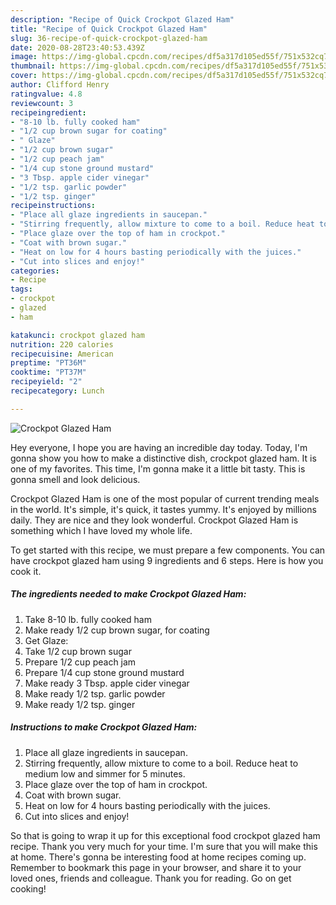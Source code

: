 ```yaml
---
description: "Recipe of Quick Crockpot Glazed Ham"
title: "Recipe of Quick Crockpot Glazed Ham"
slug: 36-recipe-of-quick-crockpot-glazed-ham
date: 2020-08-28T23:40:53.439Z
image: https://img-global.cpcdn.com/recipes/df5a317d105ed55f/751x532cq70/crockpot-glazed-ham-recipe-main-photo.jpg
thumbnail: https://img-global.cpcdn.com/recipes/df5a317d105ed55f/751x532cq70/crockpot-glazed-ham-recipe-main-photo.jpg
cover: https://img-global.cpcdn.com/recipes/df5a317d105ed55f/751x532cq70/crockpot-glazed-ham-recipe-main-photo.jpg
author: Clifford Henry
ratingvalue: 4.8
reviewcount: 3
recipeingredient:
- "8-10 lb. fully cooked ham"
- "1/2 cup brown sugar for coating"
- " Glaze"
- "1/2 cup brown sugar"
- "1/2 cup peach jam"
- "1/4 cup stone ground mustard"
- "3 Tbsp. apple cider vinegar"
- "1/2 tsp. garlic powder"
- "1/2 tsp. ginger"
recipeinstructions:
- "Place all glaze ingredients in saucepan."
- "Stirring frequently, allow mixture to come to a boil. Reduce heat to medium low and simmer for 5 minutes."
- "Place glaze over the top of ham in crockpot."
- "Coat with brown sugar."
- "Heat on low for 4 hours basting periodically with the juices."
- "Cut into slices and enjoy!"
categories:
- Recipe
tags:
- crockpot
- glazed
- ham

katakunci: crockpot glazed ham 
nutrition: 220 calories
recipecuisine: American
preptime: "PT36M"
cooktime: "PT37M"
recipeyield: "2"
recipecategory: Lunch

---
```



![Crockpot Glazed Ham](https://img-global.cpcdn.com/recipes/df5a317d105ed55f/751x532cq70/crockpot-glazed-ham-recipe-main-photo.jpg)

Hey everyone, I hope you are having an incredible day today. Today, I'm gonna show you how to make a distinctive dish, crockpot glazed ham. It is one of my favorites. This time, I'm gonna make it a little bit tasty. This is gonna smell and look delicious.

Crockpot Glazed Ham is one of the most popular of current trending meals in the world. It's simple, it's quick, it tastes yummy. It's enjoyed by millions daily. They are nice and they look wonderful. Crockpot Glazed Ham is something which I have loved my whole life.




To get started with this recipe, we must prepare a few components. You can have crockpot glazed ham using 9 ingredients and 6 steps. Here is how you cook it.

##### The ingredients needed to make Crockpot Glazed Ham:

1. Take 8-10 lb. fully cooked ham
1. Make ready 1/2 cup brown sugar, for coating
1. Get  Glaze:
1. Take 1/2 cup brown sugar
1. Prepare 1/2 cup peach jam
1. Prepare 1/4 cup stone ground mustard
1. Make ready 3 Tbsp. apple cider vinegar
1. Make ready 1/2 tsp. garlic powder
1. Make ready 1/2 tsp. ginger




##### Instructions to make Crockpot Glazed Ham:

1. Place all glaze ingredients in saucepan.
1. Stirring frequently, allow mixture to come to a boil. Reduce heat to medium low and simmer for 5 minutes.
1. Place glaze over the top of ham in crockpot.
1. Coat with brown sugar.
1. Heat on low for 4 hours basting periodically with the juices.
1. Cut into slices and enjoy!




So that is going to wrap it up for this exceptional food crockpot glazed ham recipe. Thank you very much for your time. I'm sure that you will make this at home. There's gonna be interesting food at home recipes coming up. Remember to bookmark this page in your browser, and share it to your loved ones, friends and colleague. Thank you for reading. Go on get cooking!
